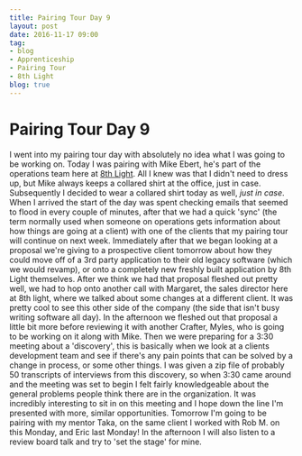 ```yaml
---
title: Pairing Tour Day 9
layout: post
date: 2016-11-17 09:00
tag:
- blog
- Apprenticeship
- Pairing Tour
- 8th Light
blog: true
---
```


# Pairing Tour Day 9

I went into my pairing tour day with absolutely no idea what I was going to be working on. Today I was pairing with Mike Ebert, he's part of the operations team here at [8th Light](https://8thlight.com). All I knew was that I didn't need to dress up, but Mike always keeps a collared shirt at the office, just in case. Subsequently I decided to wear a collared shirt today as well, *just in case*. When I arrived the start of the day was spent checking emails that seemed to flood in every couple of minutes, after that we had a quick 'sync' (the term normally used when someone on operations gets information about how things are going at a client) with one of the clients that my pairing tour will continue on next week. Immediately after that we began looking at a proposal we're giving to a prospective client tomorrow about how they could move off of a 3rd party application to their old legacy software (which we would revamp), or onto a completely new freshly built application by 8th Light themselves. After we think we had that proposal fleshed out pretty well, we had to hop onto another call with Margaret, the sales director here at 8th light, where we talked about some changes at a different client. It was pretty cool to see this other side of the company (the side that isn't busy writing software all day). In the afternoon we fleshed out that proposal a little bit more before reviewing it with another Crafter, Myles, who is going to be working on it along with Mike. Then we were preparing for a 3:30 meeting about a 'discovery', this is basically when we look at a clients development team and see if there's any pain points that can be solved by a change in process, or some other things. I was given a zip file of probably 50 transcripts of interviews from this discovery, so when 3:30 came around and the meeting was set to begin I felt fairly knowledgeable about the general problems people think there are in the organization. It was incredibly interesting to sit in on this meeting and I hope down the line I'm presented with more, similar opportunities. Tomorrow I'm going to be pairing with my mentor Taka, on the same client I worked with Rob M. on this Monday, and Eric last Monday! In the afternoon I will also listen to a review board talk and try to 'set the stage' for mine.
